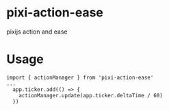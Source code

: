 # pixi-action-ease
pixijs action and ease
# Usage
```
import { actionManager } from 'pixi-action-ease'
...
  app.ticker.add(() => {
    actionManager.update(app.ticker.deltaTime / 60)
  })
```
